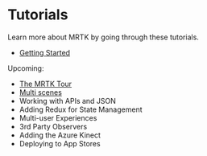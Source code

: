 # Tutorials

Learn more about MRTK by going through these tutorials.

- [Getting Started](./getting-started/readme.md)

Upcoming:

- [The MRTK Tour](./mrtk-tour/readme.md)
- [Multi scenes](./multi-scene/readme.md)
- Working with APIs and JSON
- Adding Redux for State Management
- Multi-user Experiences
- 3rd Party Observers
- Adding the Azure Kinect
- Deploying to App Stores


